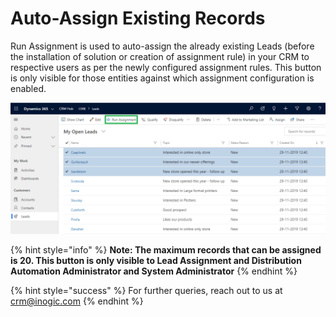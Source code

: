 # Auto-Assign Existing Records

Run Assignment is used to auto-assign the already existing Leads (before the installation of solution or creation of assignment rule) in your CRM to respective users as per the newly configured assignment rules. This button is only visible for those entities against which assignment configuration is enabled.

![](<../../.gitbook/assets/Run Assignment.png>)

{% hint style="info" %}
**Note: The maximum records that can be assigned is 20. This button is only visible to Lead Assignment and Distribution Automation Administrator and System Administrator**
{% endhint %}



{% hint style="success" %}
For further queries, reach out to us at [crm@inogic.com](mailto:crm@inogic.com)
{% endhint %}

